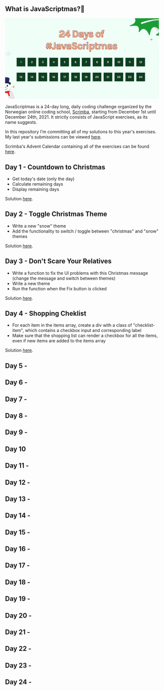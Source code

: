## What is JavaScriptmas?🎄

![](https://raw.githubusercontent.com/boglarkasebestyen/JavaScriptmas/main/advent_calendar.jpg) 


JavaScriptmas is a 24-day long, daily coding challenge organized by the Norwegian online coding school, [Scrimba](https://scrimba.com/), starting from December 1st until December 24th, 2021. It strictly consists of JavaScript exercises, as its name suggests.

In this repository I'm committing all of my solutions to this year's exercises. My last year's submissions can be viewed [here](https://github.com/boglarkasebestyen/JavaScriptmas).

Scrimba's Advent Calendar containing all of the exercises can be found [here](https://scrimba.com/learn/javascriptmas2021). 




## Day 1 - Countdown to Christmas
- Get today's date (only the day)
- Calculate remaining days
- Display remaining days

Solution [here](https://scrimba.com/scrim/co292430698041e4a708b1b9d
).

## Day 2 - Toggle Christmas Theme
 - Write a new "snow" theme
 - Add the functionality to switch / toggle between "christmas" and "snow" themes

Solution [here](https://scrimba.com/scrim/coa73495ba4d7fdb861cf29e0).


## Day 3 - Don't Scare Your Relatives
- Write a function to fix the UI problems with this Christmas message (change the message and switch between themes)
- Write a new theme
- Run the function when the Fix button is clicked

Solution [here](https://scrimba.com/scrim/co0614725be115dde4b9a7e2c).

## Day 4 - Shopping Cheklist
 - For each item in the items array, create a div with a class of "checklist-item", which contains a checkbox input and corresponding label
 - Make sure that the shopping list can render a checkbox for all the items, even if new items are added to the items array

Solution [here](https://scrimba.com/scrim/cod38478687b46de122740b23).

## Day 5 - 

## Day 6 - 

## Day 7 - 

## Day 8 - 

## Day 9 - 

## Day 10 

## Day 11 - 

## Day 12 - 

## Day 13 - 

## Day 14 - 

## Day 15 - 

## Day 16 - 
## Day 17 - 

## Day 18 - 

## Day 19 - 

## Day 20 -

## Day 21 - 

## Day 22 - 

## Day 23 - 

## Day 24 - 